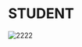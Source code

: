 # STUDENT
![2222](https://user-images.githubusercontent.com/86411102/148702505-98d534a5-9c54-4ac4-835d-6fe67d9b055a.PNG)

